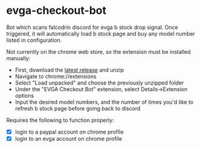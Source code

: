 # evga-checkout-bot

Bot which scans falcodrin discord for evga b stock drop signal. Once triggered, it will automatically load b stock page and buy any model number listed in configuration.

Not currently on the chrome web store, so the extension must be installed manually:
 - First, download the [latest release](https://github.com/philip06/evga-checkout-bot/releases) and unzip
 - Navigate to chrome://extensions
 - Select "Load unpacked" and choose the previously unzipped folder
 - Under the "EVGA Checkout Bot" extension, select Details->Extension options
 - Input the desired model numbers, and the number of times you'd like to refresh b stock page before going back to discord

Requires the following to function properly:
- [x] login to a paypal account on chrome profile
- [x] login to an evga account on chrome profile
